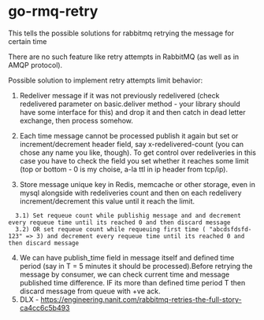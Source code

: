 # go-rmq-retry
This tells the possible solutions for rabbitmq retrying the message for certain time



There are no such feature like retry attempts in RabbitMQ (as well as in AMQP protocol).

Possible solution to implement retry attempts limit behavior:

1. Redeliver message if it was not previously redelivered (check redelivered parameter on basic.deliver method - your library should have some interface for this) and drop it and then catch in dead letter exchange, then process somehow.

2. Each time message cannot be processed publish it again but set or increment/decrement header field, say x-redelivered-count (you can chose any name you like, though). To get control over redeliveries in this case you have to check the field you set whether it reaches some limit (top or bottom - 0 is my choise, a-la ttl in ip header from tcp/ip).

3. Store message unique key in Redis, memcache or other storage, even in mysql alongside with redeliveries count and then on each redelivery increment/decrement this value until it reach the limit.

```
  3.1) Set requeue count while publishig message and and decrement every requeue time until its reached 0 and then discard message
  3.2) OR set requeue count while requeuing first time ( "abcdsfdsfd-123" => 3) and decrement every requeue time until its reached 0 and then discard message
````
4. We can have publish_time field in message itself and defined time period (say in T = 5 minutes it should be processed).Before retrying the message by consumer, we can check current time and message published time difference. IF its more than defined time period T then discard message from queue with +ve ack.
5. DLX - https://engineering.nanit.com/rabbitmq-retries-the-full-story-ca4cc6c5b493
